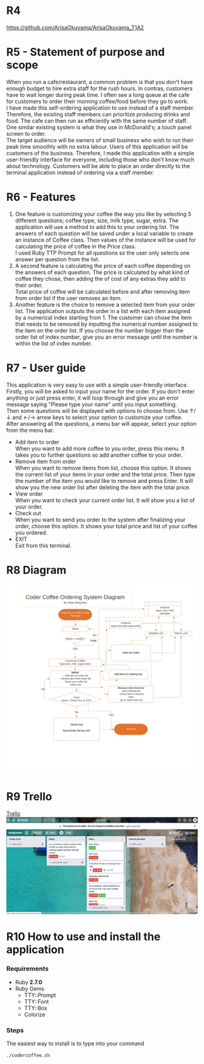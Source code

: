 # R4 
https://github.com/ArisaOkuyama/ArisaOkuyama_T1A2
# R5 - Statement of purpose and scope
When you run a cafe/restaurant, a common problem is that you don't have enough budget to hire extra staff for the rush hours. In contras, customers have to wait longer during peak time. I often see a long queue at the cafe for customers to order their morning coffee/food before they go to work.  
I have made this self-ordering application to use instead of a staff member. 
Therefore, the existing staff members can prioritize producing drinks and food. The cafe can then run as efficiently with the same number of staff.    
One similar existing system is what they use in McDonald's; a touch panel screen to order.  
The target audience will be owners of small business who wish to run their peak time smoothly with no extra labour. Users of this application will be customers of the business. Therefore, I made this application with a simple user-friendly interface for everyone, including those who don't know much about technology.
Customers will be able to place an order directly to the terminal application instead of ordering via a staff member.

# R6 - Features
1. One feature is customizing your coffee the way you like by selecting 5 different questions; coffee type, size, milk type, sugar, extra. The application will use a method to add this to your ordering list. 
The answers of each question will be saved under a local variable to create an instance of Coffee class. Then values of the instance will be used for calculating the price of coffee in the Price class.  
I used Ruby TTP Prompt for all questions so the user only selects one answer per question from the list. 
2. A second feature is calculating the price of each coffee depending on the answers of each question. The price is calculated by what kind of coffee they chose, then adding the of cost of any extras they add to their order.  
Total price of coffee will be calculated before and after removing item from order list if the user removes an item. 
3. Another feature is the choice to remove a selected item from your order list. The application outputs the order in a list with each item assigned by a numerical index starting from 1. The customer can chose the item that needs to be removed by inputting the numerical number assigned to the item on the order list. If you choose the number bigger than the order list of index number, give you an error message until the number is within the list of index number.

# R7 - User guide
This application is very easy to use with a simple user-friendly interface.  
Firstly, you will be asked to input your name for the order. If you don't enter anything or just press enter, it will loop through and give you an error message saying "Please type your name" until you input something.  
Then some questions will be displayed with options to choose from. Use ↑/↓ and ←/→ arrow keys to select your option to customize your coffee.  
After answering all the questions, a menu bar will appear, select your option from the menu bar.  
- Add item to order  
When you want to add more coffee to you order, press this menu. It takes you to further questions so add another coffee to your order.
- Remove item from order  
When you want to remove items from list, choose this option. It shows the current list of your items in your order and the total price. Then type the number of the item you would like to remove and press Enter. It will show you the new order list after deleting the item with the total price. 
- View order  
When you want to check your current order list. It will show you a list of your order. 
- Check out  
When you want to send you order to the system after finalizing your order, choose this option. It shows your total price and list of your coffee you ordered.
- EXIT  
Exit from this terminal. 

# R8 Diagram  

![Diagram](./docs/diagram.jpeg)

# R9 Trello
[Trello](https://trello.com/b/VOCYKtbk/assignment)  
![Screen shot](./docs/screenshotoftrello.jpeg)

# R10 How to use and install the application  

### Requirements  
* Ruby **2.7.0**
* Ruby Gems  
  * TTY::Prompt
  * TTY::Font
  * TTY::Box
  * Colorize 

### Steps  
The easiest way to install is to type into your command  
``` 
./codercoffee.sh
```

